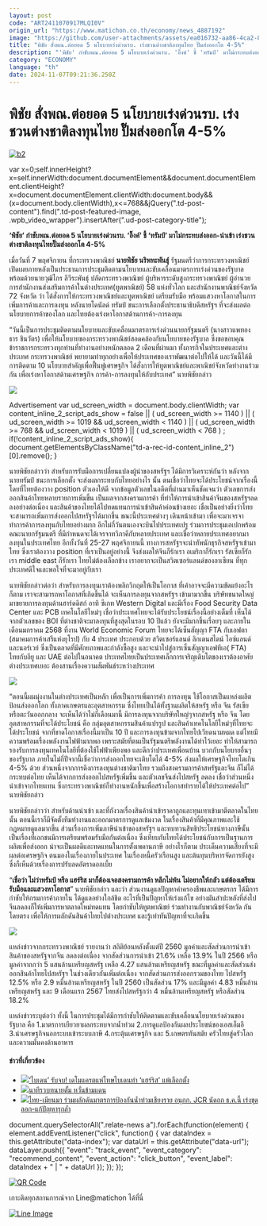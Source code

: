 ```yaml
---
layout: post
code: "ART2411070917MLQI0V"
origin_url: "https://www.matichon.co.th/economy/news_4887192"
image: "https://github.com/user-attachments/assets/ea016732-aa86-4ca2-8b6d-c2e4bee5bf21"
title: "พิชัย สั่งพณ.ต่อยอด 5 นโยบายเร่งด่วนรบ. เร่งชวนต่างชาติลงทุนไทย ปั๊มส่งออกโต 4-5%"
description: "'พิชัย' กำชับพณ.ต่อยอด 5 นโยบายเร่งด่วนรบ. 'อิ๊งค์' ชี้ 'ทรัมป์' มาไม่กระทบส่งออก-นำเข้า เร่งชวนต่างชาติลงทุนไทยปั๊มส่งออกโต 4-5%"
category: "ECONOMY"
language: "th"
date: 2024-11-07T09:21:36.250Z
---
```


# พิชัย สั่งพณ.ต่อยอด 5 นโยบายเร่งด่วนรบ. เร่งชวนต่างชาติลงทุนไทย ปั๊มส่งออกโต 4-5%

[![](https://www.matichon.co.th/wp-content/uploads/2024/11/b2.jpg "b2")](https://www.matichon.co.th/wp-content/uploads/2024/11/b2.jpg)

var x=0;self.innerHeight?x=self.innerWidth:document.documentElement&&document.documentElement.clientHeight?x=document.documentElement.clientWidth:document.body&&(x=document.body.clientWidth),x<=768&&jQuery(".td-post-content").find(".td-post-featured-image, .wpb\_video\_wrapper").insertAfter(".ud-post-category-title");

**‘พิชัย’ กำชับพณ.ต่อยอด 5 นโยบายเร่งด่วนรบ. ‘อิ๊งค์’ ชี้ ‘ทรัมป์’ มาไม่กระทบส่งออก-นำเข้า เร่งชวนต่างชาติลงทุนไทยปั๊มส่งออกโต 4-5%**

เมื่อวันที่ 7 พฤศจิกายน ที่กระทรวงพาณิชย์ **นายพิชัย นริพทะพันธุ์** รัฐมนตรีว่าการกระทรวงพาณิชย์ เปิดเผยภายหลังเป็นประธานการประชุมติดตามนโยบายและขับเคลื่อนมาตรการเร่งด่วนของรัฐบาล พร้อมด้วยนายวุฒิไกร ลีวีระพันธุ์ ปลัดกระทรวงพาณิชย์ ผู้บริหารระดับสูงกระทรวงพาณิชย์ ผู้อำนวยการสำนักงานส่งเสริมการค้าในต่างประเทศ(ทูตพาณิชย์) 58 แห่งทั่วโลก และสำนักงานพาณิชย์จังหวัด 72 จังหวัด ว่า ได้สั่งการให้กระทรวงพาณิชย์และทูตพาณิชย์ เตรียมรับมือ พร้อมแสวงหาโอกาสในการเพิ่มการค้าและการลงทุน หลังนายโดนัลด์ ทรัมป์ ชนะการเลือกตั้งประธานาธิบดีสหรัฐฯ ที่จะส่งผลต่อนโยบายการค้าของโลก และไทยต้องเร่งหาโอกาสด้านการค้า-การลงทุน

“วันนี้เป็นการประชุมติดตามนโยบายและขับเคลื่อนมาตรการเร่งด่วนนายกรัฐมนตรี (นางสาวแพทองธาร ชินวัตร) เพื่อให้นโยบายของกระทรวงพาณิชย์สอดคล้องกับนโยบายของรัฐบาล ซึ่งขอขอบคุณข้าราชการกระทรวงทุกท่านที่ทำงานอย่างหนักตลอด 2 เดือนที่ผ่านมา ทั้งภารกิจในประเทศและต่างประเทศ กระทรวงพาณิชย์ พยายามทำทุกอย่างเพื่อให้ประเทศของเราพัฒนาต่อไปให้ได้ และวันนี้ได้มีการติดตาม 10 นโยบายสำคัญเพื่อฟื้นฟูเศรษฐกิจ ได้สั่งการให้ทูตพาณิชย์และพาณิชย์จังหวัดทำงานร่วมกัน เพื่อเร่งหาโอกาสด้านเศรษฐกิจ การค้า-การลงทุนให้กับประเทศ” นายพิชัยกล่าว

![](https://www.matichon.co.th/wp-content/uploads/2024/11/S__107209036.jpg)

Advertisement var ud\_screen\_width = document.body.clientWidth; var content\_inline\_2\_script\_ads\_show = false || ( ud\_screen\_width >= 1140 ) || ( ud\_screen\_width >= 1019 && ud\_screen\_width < 1140 ) || ( ud\_screen\_width >= 768 && ud\_screen\_width < 1019 ) || ( ud\_screen\_width < 768 ) ; if(!content\_inline\_2\_script\_ads\_show){ document.getElementsByClassName("td-a-rec-id-content\_inline\_2")\[0\].remove(); }

นายพิชัยกล่าวว่า สำหรับการรับมือการเปลี่ยนแปลงผู้นําของสหรัฐฯ ได้มีการวิเคราะห์กันว่า หลังจากนายทรัมป์ ชนะการเลือกตั้ง จะส่งผลกระทบกับไทยอย่างไร นั้น ตนเชื่อว่าไทยจะได้ประโยชน์จากเรื่องนี้ โดยที่ไทยต้องวาง position ตัวเองให้ดี จากข้อมูลตัวเลขในอดีตที่ผ่านมาเห็นชัดเจนว่า ตัวเลขการส่งออกสินค้าไทยหลายรายการเพิ่มขึ้น เป็นผลจากสงครามการค้า ที่ทำให้การนําเข้าสินค้าจีนของสหรัฐฯลดลงอย่างต่อเนื่อง และสินค้าของไทยได้ไปทดแทนการนำเข้าสินค้าค่อนข้างเยอะ เชื่อเป็นอย่างยิ่งว่าไทยจะสามารถเพิ่มการส่งออกไปสหรัฐฯได้มากขึ้น ขณะนี้ประเทศต่างๆ เดินหน้าเข้ามา เพื่อจะมาเจรจาทำการค้าการลงทุนกับไทยอย่างมาก อีกไม่กี่วันตนเองจะบินไปประเทศเปรู ร่วมการประชุมเอเปกพร้อมคณะนายกรัฐมนตรี ที่มีกำหนดจะได้เจรจาทวิภาคีกับหลายประเทศ และเชื่อว่าหลายประเทศอยากมาลงทุนในประเทศไทย อีกทั้งวันที่ 25-27 พฤศจิกายนนี้ ทางการสหรัฐฯจะนำทัพนักธุรกิจสหรัฐฯเข้ามาไทย ซึ่งเราต้องวาง position ที่เราเป็นอยู่อย่างนี้ จึงส่งผลให้จีนก็รักเรา อเมริกาก็รักเรา รัสเซียก็รักเรา middle east ก็รักเรา ไทยไม่ต้องเลือกข้าง เราอยากจะเป็นสวิตเซอร์แลนด์ของอาเซียน ที่ทุกประเทศดีใจและพอใจที่จะมาอยู่กับเรา

นายพิชัยกล่าวต่อว่า สำหรับการลงทุนเราต้องพลิกวิกฤตให้เป็นโอกาส ที่เค้าอาจจะมีความขัดแย้งอะไรก็ตาม เราจะสามารถหาโอกาสที่เกิดขึ้นได้ จะเห็นการลงทุนจากสหรัฐฯ เข้ามามากขึ้น บริษัทขนาดใหญ่มาขยายการลงทุนด้านฮาร์ดดิสก์ อาทิ ซีเกท Western Digital และมีเรื่อง Food Security Data Center และ PCB เทคโนโลยีใหม่ๆ เชื่อว่าประเทศไทยจะได้รับประโยชน์เรื่องนี้อย่างเต็มที่ เห็นได้จากตัวเลขของ BOI ที่ต่างชาติจะมาลงทุนที่สูงสุดในรอบ 10 ปีแล้ว ยังจะมีมากขึ้นเรื่อยๆ และภายในเดือนมกราคม 2568 ที่งาน World Economic Forum ไทยจะได้เซ็นสัญญา FTA กับเอฟตา (สมาคมการค้าเสรีแห่งยุโรป) กับ 4 ประเทศ ประกอบด้วย สวิตเซอร์แลนด์ ลิกเตนสไตน์ ไอซ์แลนด์ และนอร์เวย์ ซึ่งเป็นตลาดที่มีศักยภาพและกำลังซื้อสูง และจะนําไปสู่การเซ็นสัญญาเอฟทีเอ( FTA) ไทยกับอียู และ UAE ต่อไปในอนาคต ประเทศไทยเป็นประเทศเล็กการเจริญเติบโตของเราต้องอาศัยต่างประเทศเยอะ ต้องสานเรื่องความสัมพันธ์ระหว่างประเทศ

![](https://www.matichon.co.th/wp-content/uploads/2024/11/S__107209039.jpg)

“ตอนนี้ผมมุ่งงานในต่างประเทศเป็นหลัก เพื่อเป็นการเพิ่มการค้า การลงทุน ใช้โอกาสเป็นแหล่งผลิตป้อนส่งออกโลก ทั้งภาคเกษตรและอุตสาหกรรม ซึ่งไทยเป็นได้ทั้งฐานผลิตให้สหรัฐ หรือ จีน รัสเซีย หรือตะวันออกกลาง จะเห็นได้ว่าไม่กี่เดือนมานี้ มีการลงทุนจากบริษัทใหญ่ๆจากสหรัฐ หรือ จีน โดยอุตสาหกรรมที่จะได้ประโยชน์ คือ กลุ่มอุตสาหกรรมสินค้าแปรรูป และสินค้าเทคโนโลยีใหม่ๆที่ไทยจะได้ประโยชน์ จากที่ขาดโอกาสเรื่องนี้มาเป็น 10 ปี และการลงทุนข้ามจากไทยไปเวียดนามหมด แต่ไทยมีความพร้อมเรื่องพลังงานไฟฟ้ามากพอ เพราะสมัยที่ตนเป็นรัฐมนตรีพลังงานได้ทำไว้เยอะ ทำให้สามารถรองรับการลงทุนเทคโนโลยีที่ต้องใช้ไฟฟ้าเพียงพอ และดีกว่าประเทศเพื่อนบ้าน บวกกับนโยบายอื่นๆ ของรัฐบาล ภายในไม่กี่ปีจากนี้เชื่อว่าการส่งออกไทยจะเติบโตได้ 4-5% ส่งผลให้เศรษฐกิจไทยโตเกิน 4-5% ด้วย ส่วนหนึ่งจากการดึงการลงทุนต่างชาติมาไทย รวมถึงสงครามการค้าสหรัฐและจีน ก็ไม่ได้กระทบต่อไทย เห็นได้จากการส่งออกไปสหรัฐเพิ่มขึ้น และตัวเลขจีนส่งไปสหรัฐ ลดลง เชื่อว่าส่วนหนึ่งนำเข้าจากไทยแทน ซึ่งกระทรวงพาณิชย์ก็ทํางานหนักขึ้นเพื่อสร้างโอกาสทำรายได้ให้ประเทศต่อไป” นายพิชัยกล่าว

นายพิชัยกล่าวว่า สำหรับด้านนำเข้า และที่กังวลเรื่องสินค้านำเข้าราคาถูกและทุนเทาเข้ามาตีตลาดในไทย นั้น ตอนนี้เราก็มีจัดตั้งทีมทำงานและออกมาตรการดูแลเข้มงวด ในเรื่องสินค้าที่มีคุณภาพและใช้กฎหมายดูแลมากขึ้น ส่วนเรื่องการเพิ่มภาษีนำเข้าของสหรัฐฯ และทบทวนสิทธิประโยชน์ทางภาษีนั้น เป็นเรื่องที่เอกชนมีการเตรียมพร้อมรับมือกันต่อเนื่อง ซึ่งเทียบกับไทยได้ประโยชน์กับการเป็นฐานการผลิตเพื่อส่งออก น่าจะเป็นผลดีและทดแทนในการตั้งเพดานภาษี อย่างไรก็ตาม ประเด็นความเสี่ยงที่จะมีผลต่อเศรษฐกิจ ตนมองในเรื่องภายในประเทศ ในเรื่องหนี้ครัวเรือนสูง และต้นทุนบริหารจัดการยังสูง ซึ่งก็เห็นด้วยเรื่องการปรับลดอัตราดอกเบี้ย

“**เชื่อว่า ไม่ว่าทรัมป์ หรือ แฮร์ริส มาก็ต้องเจอสงครามการค้า หลีกไม่พ้น ไม่อยากให้กลัว แต่ต้องเตรียมรับมือและแสวงหาโอกาส**” นายพิชัยกล่าว และว่า ส่วนงานดูแลปัญหาค่าครองชีพและเกษตรกร ได้มีการกำชับให้กรมการค้าภายใน ได้ดูแลอย่างใกล้ชิด อะไรที่เป็นปัญหาให้เร่งแก้ไข อย่างมันสำปะหลังที่ส่งไปจีนลดลงก็ให้เพิ่มการหาตลาดใหม่ทดแทน โดยกำชับให้ทูตพาณิชย์ ร่วมทำงานกับพาณิชย์จังหวัด กันโดยตรง เพื่อให้การผลักดันสินค้าไทยไปต่างประเทศ และรู้เท่าทันปัญหาที่จะเกิดขึ้น

![](https://www.matichon.co.th/wp-content/uploads/2024/11/S__107209044.jpg)

แหล่งข่าวจากกระทรวงพาณิชย์ รายงานว่า สถิติย้อนหลังตั้งแต่ปี 2560 มูลค่าและสัดส่วนการนำเข้าสินค้าของสหรัฐจากจีน ลดลงต่อเนื่อง จากสัดส่วนการนำเข้า 21.6% เหลือ 13.9% ในปี 2566 หรือมูลค่าจากกว่า 5 แสนล้านเหรียญสหรัฐ เหลือ 4.27 แสนล้านเหรียญสหรัฐ ขณะที่มูลค่าและสัดส่วนส่งออกสินค้าไทยไปสหรัฐฯ ในช่วงเดียวกันเพิ่มต่อเนื่อง จากสัดส่วนการส่งออกรวมของไทย ไปสหรัฐ 12.5% หรือ 2.9 หมื่นล้านเหรียญสหรัฐ ในปี 2560 เป็นสัดส่วน 17% และมีมูลค่า 4.83 หมื่นล้านเหรียญสหรัฐ และ 9 เดือนแรก 2567 ไทยส่งไปสหรัฐกว่า 4 หมื่นล้านเหรียญสหรัฐ หรือสัดส่วน 18.2%

แหล่งข่าวระบุต่อว่า ทั้งนี้ ในการประชุมได้มีการกำชับให้ติดตามและขับเคลื่อนนโยบายเร่งด่วนของรัฐบาล คือ 1.มาตรการเยียวยาผลกระทบจากน้ำท่วม 2.การดูแลป้องกันผลประโยชน์ของเอสเอ็มอี 3.นำเศรษฐกิจนอกระบบเข้าระบบภาษี 4.กระตุ้นเศรษฐกิจ และ 5.เกษตรทันสมัย ครัวไทยสู่ครัวโลก และความมั่นคงด้านอาหาร

#### ข่าวที่เกี่ยวข้อง

*   [![](https://www.matichon.co.th/wp-content/uploads/2024/11/728-AFP__20241106__36LR2D6__v2__HighRes__TrumpWinsUsPresidentialElection.jpg)‘ไบเดน’ รับจบ! เดโมแครตแห่โทษไบเดนทำ ‘แฮร์ริส’ แพ้เลือกตั้ง](https://www.matichon.co.th/foreign/news_4887232)
*   [![](https://www.matichon.co.th/wp-content/uploads/2024/11/maxresdefault-28.jpg)นาทีรวบทนายตั้ม หวั่นข้ามแดน](https://www.matichon.co.th/clips/news_4887158)
*   [![](https://www.matichon.co.th/wp-content/uploads/2024/11/jcr-scaled.jpg)ไทย-เมียนมา ร่วมผลักดันมาตรการป้องกันน้ำท่วมเชียงราย อนุกก. JCR นัดถก ธ.ค.นี้ เร่งขุดลอก-แก้ปัญหารุกล้ำ](https://www.matichon.co.th/foreign/news_4887182)

document.querySelectorAll(".relate-news a").forEach(function(element) { element.addEventListener("click", function() { var dataIndex = this.getAttribute("data-index"); var dataUrl = this.getAttribute("data-url"); dataLayer.push({ "event": "track\_event", "event\_category": "recommend\_content", "event\_action": "click\_button", "event\_label": dataIndex + " | " + dataUrl }); }); });

[![QR Code](https://www.matichon.co.th/wp-content/uploads/2023/07/wob1371z.jpg)](https://lin.ee/ht0nDxX)

เกาะติดทุกสถานการณ์จาก Line@matichon ได้ที่นี่

[![Line Image](https://www.matichon.co.th/wp-content/uploads/2023/07/th.png)](https://lin.ee/ht0nDxX)